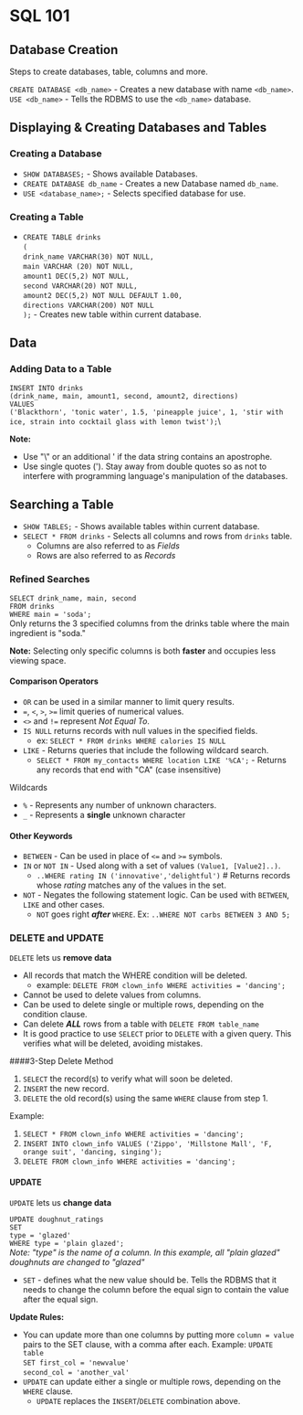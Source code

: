# SQL 101

## Database Creation
Steps to create databases, table, columns and more.

`CREATE DATABASE <db_name>` - Creates a new database with name `<db_name>`.
`USE <db_name>` - Tells the RDBMS to use the `<db_name>` database.

## Displaying & Creating Databases and Tables
### Creating a Database
* `SHOW DATABASES;` - Shows available Databases.
* `CREATE DATABASE db_name` - Creates a new Database named `db_name`.
* `USE <database_name>;` - Selects specified database for use.


### Creating a Table
* `CREATE TABLE drinks`  
 `(`    
	`drink_name VARCHAR(30) NOT NULL,`  
	`main VARCHAR (20) NOT NULL,`  
	`amount1 DEC(5,2) NOT NULL,`  
	`second VARCHAR(20) NOT NULL,`  
	`amount2 DEC(5,2) NOT NULL DEFAULT 1.00,`  
	`directions VARCHAR(200) NOT NULL`  
`);` - Creates new table within current database.

## Data
### Adding Data to a Table  
`INSERT INTO drinks`\
`(drink_name, main, amount1, second, amount2, directions)`\
`VALUES`\
`('Blackthorn', 'tonic water', 1.5, 'pineapple juice', 1, 'stir with ice, strain into cocktail glass with lemon twist');`\

**Note:** 
* Use "\\" or an additional ' if the data string contains an apostrophe.  
* Use single quotes ('). Stay away from double quotes so as not to interfere with programming language's manipulation of the databases.

## Searching a Table
* `SHOW TABLES;` - Shows available tables within current database.
* `SELECT * FROM drinks` - Selects all columns and rows from `drinks` table.
	* Columns are also referred to as *Fields*
	* Rows are also referred to as *Records*

### Refined Searches
`SELECT drink_name, main, second`\
`FROM drinks`\
`WHERE main = 'soda';`  
Only returns the 3 specified columns from the drinks table where the main ingredient is "soda."

**Note:** Selecting only specific columns is both **faster** and occupies less viewing space.
#### Comparison Operators
* `OR` can be used in a similar manner to limit query results.
* `=`, `<`, `>`, `>=` limit queries of numerical values.
* `<>` and `!=` represent *Not Equal To*.
* `IS NULL` returns records with null values in the specified fields.
	* ex: `SELECT * FROM drinks WHERE calories IS NULL`
* `LIKE` - Returns queries that include the following wildcard search.
	* `SELECT * FROM my_contacts WHERE location LIKE '%CA';` - Returns any records that end with "CA" (case insensitive)

Wildcards
* `%` - Represents any number of unknown characters.
* `_` - Represents a **single** unknown character

#### Other Keywords
* `BETWEEN` - Can be used in place of `<=` and `>=` symbols.
* `IN` or `NOT IN` - Used along with a set of values `(Value1, [Value2]..)`.
	* `..WHERE rating IN ('innovative','delightful')` # Returns records whose *rating* matches any of the values in the set.
* `NOT` - Negates the following statement logic. Can be used with `BETWEEN`, `LIKE` and other cases.
	* `NOT` goes right ***after*** `WHERE`. Ex: `..WHERE NOT carbs BETWEEN 3 AND 5;`

### DELETE and UPDATE
`DELETE` lets us **remove data**

* All records that match the WHERE condition will be deleted.
	* example: `DELETE FROM clown_info WHERE activities = 'dancing';`
* Cannot be used to delete values from columns.
* Can be used to delete single or multiple rows, depending on the condition clause.
* Can delete ***ALL*** rows from a table with `DELETE FROM table_name`
* It is good practice to use `SELECT` prior to `DELETE` with a given query. This verifies what will be deleted, avoiding mistakes.

####3-Step Delete Method
1. `SELECT` the record(s) to verify what will soon be deleted.
2. `INSERT` the new record.
3. `DELETE` the old record(s) using the same `WHERE` clause from step 1.

Example:
1. `SELECT * FROM clown_info WHERE activities = 'dancing';`
2. `INSERT INTO clown_info VALUES ('Zippo', 'Millstone Mall', 'F, orange suit', 'dancing, singing');`
3. `DELETE FROM clown_info WHERE activities = 'dancing';`

#### UPDATE
`UPDATE` lets us **change data**

`UPDATE doughnut_ratings`\
`SET`\
`type = 'glazed'`\
`WHERE type = 'plain glazed';`\
*Note: "type" is the name of a column. In this example, all "plain glazed" doughnuts are changed to "glazed"*
* `SET` - defines what the new value should be. Tells the RDBMS that it needs to change the column before the equal sign to contain the value after the equal sign.

**Update Rules:**
* You can update more than one columns by putting more `column = value` pairs to the SET clause, with a comma after each.
Example:
`UPDATE table`\
`SET first_col = 'newvalue'`\
`second_col = 'another_val'`
* `UPDATE` can update either a single or multiple rows, depending on the `WHERE` clause.
	* `UPDATE` replaces the `INSERT`/`DELETE` combination above.
